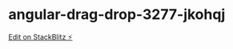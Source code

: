# angular-drag-drop-3277-jkohqj

[Edit on StackBlitz ⚡️](https://stackblitz.com/edit/angular-drag-drop-3277-jkohqj)